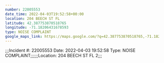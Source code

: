 ```yaml
---
number: 22005553
date_time: 2022-04-03T19:52:58+00:00
location: 204 BEECH ST FL 
latitude: 42.387753870518765
longitude: -71.18206431678593
type: NOISE COMPLAINT
google_maps_link: https://maps.google.com/?q=42.387753870518765,-71.18206431678593
---
```


;;;Incident #: 22005553  Date: 2022-04-03 19:52:58   Type: NOISE COMPLAINT;;;;;;Location: 204 BEECH ST FL 2;;;
